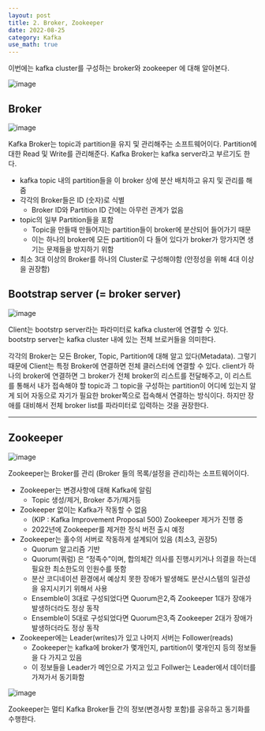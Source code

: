 ```yaml
---
layout: post
title: 2. Broker, Zookeeper
date: 2022-08-25
category: Kafka
use_math: true
---
```


이번에는 kafka cluster를 구성하는 broker와 zookeeper 에 대해 알아본다. 

![image](https://user-images.githubusercontent.com/61526722/186694500-6ba6a7bd-f64b-4c96-99aa-60463c262411.png)

## Broker

![image](https://user-images.githubusercontent.com/61526722/186692780-544e40aa-1c06-423a-8efa-0a0c07c08380.png)

Kafka Broker는 topic과 partition을 유지 및 관리해주는 소프트웨어이다. Partition에 대한 Read 및 Write를 관리해준다. Kafka Broker는 kafka server라고 부르기도 한다. 

- kafka topic 내의 partition들을 이 broker 상에 분산 배치하고 유지 및 관리를 해줌
- 각각의 Broker들은 ID (숫자)로 식별
  - Broker ID와 Partition ID 간에는 아무런 관계가 없음
- topic의 일부 Partition들을 포함
  - Topic을 만들때 만들어지는 partition들이 broker에 분산되어 들어가기 때문
  - 이는 하나의 broker에 모든 partition이 다 들어 있다가 broker가 망가지면 생기는 문제들을 방지하기 위함 
- 최소 3대 이상의 Broker를 하나의 Cluster로 구성해야함 (안정성을 위해 4대 이상을 권장함)


## Bootstrap server (= broker server) 

![image](https://user-images.githubusercontent.com/61526722/186695522-ddabc534-3c7f-4300-b03f-1fe75ccb816f.png)

Client는 bootstrp server라는 파라미터로 kafka cluster에 연결할 수 있다. bootstrp server는 kafka cluster 내에 있는 전체 브로커들을 의미한다. 

각각의 Broker는 모든 Broker, Topic, Partition에 대해 알고 있다(Metadata). 그렇기 때문에 Client는 특정 Broker에 연결하면 전체 클러스터에 연결할 수 있다. client가 하나의 broker에 연결하면 그 broker가 전체 broker의 리스트를 전달해주고, 이 리스트를 통해서 내가 접속해야 할 topic과 그 topic을 구성하는 partition이 어디에 있는지 알게 되어 자동으로 자기가 필요한 broker쪽으로 접속해서 연결하는 방식이다. 하지만 장애를 대비해서 전체 broker list를 파라미터로 입력하는 것을 권장한다. 

---

## Zookeeper

![image](https://user-images.githubusercontent.com/61526722/186696754-e6272ab2-bf4c-4833-a32f-41bc237eedac.png)

Zookeeper는 Broker를 관리 (Broker 들의 목록/설정을 관리)하는 소프트웨어이다. 


- Zookeeper는 변경사항에 대해 Kafka에 알림
  - Topic 생성/제거, Broker 추가/제거등
- Zookeeper 없이는 Kafka가 작동할 수 없음
  - (KIP : Kafka Improvement Proposal 500) Zookeeper 제거가 진행 중
  - 2022년에 Zookeeper를 제거한 정식 버전 출시 예정
- Zookeeper는 홀수의 서버로 작동하게 설계되어 있음 (최소3, 권장5)
  - Quorum 알고리즘 기반
  - Quorum(쿼럼) 은 “정족수”이며, 합의체간 의사를 진행시키거나 의결을 하는데 필요한 최소한도의
인원수를 뜻함
  - 분산 코디네이션 환경에서 예상치 못한 장애가 발생해도 분산시스템의 일관성을 유지시키기
위해서 사용
  - Ensemble이 3대로 구성되었다면 Quorum은2,즉 Zookeeper 1대가 장애가 발생하더라도 정상 동작
  - Ensemble이 5대로 구성되었다면 Quorum은3,즉 Zookeeper 2대가 장애가 발생하더라도 정상 동작
- Zookeeper에는 Leader(writes)가 있고 나머지 서버는 Follower(reads)
  - Zookeeper는 kafka에 broker가 몇개인지, partition이 몇개인지 등의 정보들을 다 가지고 있음
  - 이 정보들을 Leader가 메인으로 가지고 있고 Follwer는 Leader에서 데이터를 가져가서 동기화함


![image](https://user-images.githubusercontent.com/61526722/186697859-2cd54103-8929-4afe-bfdc-6195dc5738df.png)

Zookeeper는 멀티 Kafka Broker들 간의 정보(변경사항 포함)를 공유하고 동기화를 수행한다. 



